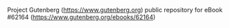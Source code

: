 Project Gutenberg (https://www.gutenberg.org) public repository for eBook #62164 (https://www.gutenberg.org/ebooks/62164)

